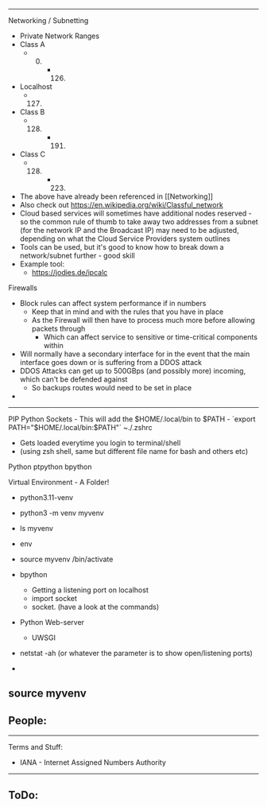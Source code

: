 
---
Networking / Subnetting

- Private Network Ranges
- Class A
	- 0. - 126.
- Localhost
	- 127.
- Class B
	- 128. - 191. 
- Class C
	- 128. - 223.
- The above have already been referenced in [[Networking]]
- Also check out https://en.wikipedia.org/wiki/Classful_network
- Cloud based services will sometimes have additional nodes reserved - so the common rule of thumb to take away two addresses from a subnet (for the network IP and the Broadcast IP) may need to be adjusted, depending on what the Cloud Service Providers system outlines
- Tools can be used, but it's good to know how to break down a network/subnet further - good skill
- Example tool:
	- https://jodies.de/ipcalc

Firewalls
- Block rules can affect system performance if in numbers
	- Keep that in mind and with the rules that you have in place
	- As the Firewall will then have to process much more before allowing packets through
		- Which can affect service to sensitive or time-critical components within
- Will normally have a secondary interface for in the event that the main interface goes down or is suffering from a DDOS attack
- DDOS Attacks can get up to 500GBps (and possibly more) incoming, which can't be defended against
	- So backups routes would need to be set in place
- 
---
PIP 
Python
Sockets
	- This will add the $HOME/.local/bin to $PATH
	- 
	`export PATH="$HOME/.local/bin:$PATH"`
~./.zshrc 
- Gets loaded everytime you login to terminal/shell
- (using zsh shell, same but different file name for bash and others etc)

Python
	ptpython
	bpython

Virtual Environment - A Folder!
- python3.11-venv
- python3 -m venv myvenv
- ls myvenv
- env
- source myvenv /bin/activate

- bpython
	- Getting a listening port on localhost
	- import socket
	- socket. (have a look at the commands)

- Python Web-server 
	- UWSGI

- netstat -ah (or whatever the parameter is to show open/listening ports)
- 
source myvenv 
---
People:
- 
---
Terms and Stuff:
- IANA - Internet Assigned Numbers Authority
---
ToDo:
- 